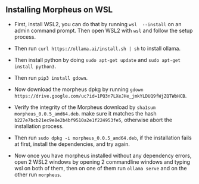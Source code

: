 ## Installing Morpheus on WSL

- First, install WSL2, you can do that by running `wsl  --install` on an admin command prompt. Then open WSL2 with `wsl` and follow the setup process.
    
- Then run `curl https://ollama.ai/install.sh | sh` to install ollama.

- Then install python by doing `sudo apt-get update` and `sudo apt-get install python3`.

- Then run `pip3 install gdown`.

- Now download the morpheus dpkg by running `gdown https://drive.google.com/uc?id=1PQ3n7LXeJHe_jmkYLDUQ9fWjZQTWbHCB`.

- Verify the integrity of the Morpheus download by `sha1sum morpheus_0.0.5_amd64.deb`. make sure it matches the hash `b227e7bcb21ec9e8e2b4bf9510a2e1f224953fe5`, otherwise abort the installation process.

- Then run `sudo dpkg -i morpheus_0.0.5_amd64.deb`, if the installation fails at first, install the dependencies, and try again.

- Now once you have morpheus installed without any dependency errors, open 2 WSL2 windows by opening 2 commandline windows and typing wsl on both of them, then on one of them run `ollama serve` and on the other run `morpheus`.

